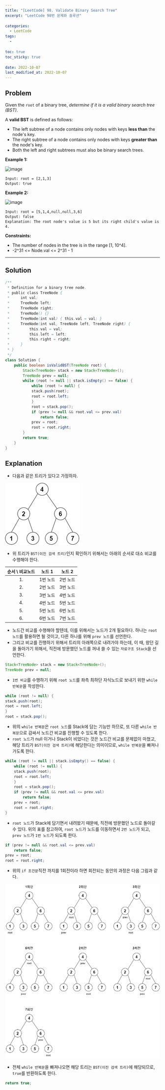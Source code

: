 ```yaml
---
title: "[LeetCode] 98. Validate Binary Search Tree"
excerpt: "LeetCode 98번 문제와 솔루션"

categories:
  - LeetCode
tags:
  - 

toc: true
toc_sticky: true
 
date: 2022-10-07
last_modified_at: 2022-10-07
---
```

## **Problem**
Given the `root` of a binary tree, *determine if it is a valid binary search tree (BST)*.

A **valid BST** is defined as follows:

- The left subtree of a node contains only nodes with keys **less than** the node's key.
- The right subtree of a node contains only nodes with keys **greater than** the node's key.
- Both the left and right subtrees must also be binary search trees.

**Example 1:**

![image](https://user-images.githubusercontent.com/107045604/194545076-87ad5167-b546-467d-a2bb-0f8f000f8951.png)
```
Input: root = [2,1,3]
Output: true
```
**Example 2:**

![image](https://user-images.githubusercontent.com/107045604/194545082-0642ffef-e289-4445-babb-78a7d08c7716.png)
```
Input: root = [5,1,4,null,null,3,6]
Output: false
Explanation: The root node's value is 5 but its right child's value is 4.
```

**Constraints:**
- The number of nodes in the tree is in the range [1, 10^4].
- -2^31 <= Node.val <= 2^31 - 1

---
## **Solution**
```java
/**
 * Definition for a binary tree node.
 * public class TreeNode {
 *     int val;
 *     TreeNode left;
 *     TreeNode right;
 *     TreeNode() {}
 *     TreeNode(int val) { this.val = val; }
 *     TreeNode(int val, TreeNode left, TreeNode right) {
 *         this.val = val;
 *         this.left = left;
 *         this.right = right;
 *     }
 * }
 */
class Solution {
    public boolean isValidBST(TreeNode root) {
        Stack<TreeNode> stack = new Stack<TreeNode>();
        TreeNode prev = null;
        while (root != null || stack.isEmpty() == false) {
            while (root != null) {
            stack.push(root);
            root = root.left;
            }
            root = stack.pop();
            if (prev != null && root.val <= prev.val)
                return false;
            prev = root;
            root = root.right;
        }
        return true;
    }
}
```
## **Explanation**
- 다음과 같은 트리가 있다고 가정하자.

![다이어그램](/assets/images/LeetCode/LeetCode98/다이어그램.png)

- 위 트리가 `BST(이진 검색 트리)`인지 확인하기 위해서는 아래의 순서로 대소 비교를 수행해야 한다.

|순서 \ 비교노드|노드 1|노드 2|
|:---:|:---:|:---:|
|1.|1번 노드|2번 노드|
|2.|2번 노드|3번 노드|
|3.|3번 노드|4번 노드|
|4.|4번 노드|5번 노드|
|5.|5번 노드|6번 노드|
|6.|6번 노드|7번 노드|

- 노드간 비교를 수행해야 할텐데, 이를 위해서는 노드가 2개 필요하다. 하나는 `root 노드`를 활용하면 될 것이고, 다른 하나를 위해 `prev 노드`를 선언한다.
- 그리고 비교를 진행하기 위해서 트리의 아래쪽으로 내려가야 하는데, 이 때, 왔던 길을 돌아가기 위해서, 직전에 방문했던 노드를 꺼내 쓸 수 있는 `자료구조 Stack`을 선언한다.
```java
Stack<TreeNode> stack = new Stack<TreeNode>();
TreeNode prev = null;
```
- `1번 비교`를 수행하기 위해 `root 노드`를 좌측 최하단 자식노드로 보내기 위한 `while 반복문`을 작성한다.
```java
while (root != null) {
stack.push(root);
root = root.left;
}
root = stack.pop();
```
- 위의 `while 반복문`은 `root 노드`를 Stack에 담는 기능만 하므로, 또 다른 `while 반복문`으로 감싸서 노드간 비교를 진행할 수 있도록 한다.
- `root 노드`가 null 이거나 Stack이 비었다는 것은 노드간 비교를 문제없이 마쳤고, 해당 트리가 `BST(이진 검색 트리)`에 해당한다는 의미이므로, `while 반복문`을 빠져나가도록 한다.
```java
while (root != null || stack.isEmpty() == false) {
    while (root != null) {
    stack.push(root);
    root = root.left;
    }
    root = stack.pop();
    if (prev != null && root.val <= prev.val)
        return false;
    prev = root;
    root = root.right;
}
```
- `root 노드`가 Stack에 담기면서 내려왔기 때문에, 직전에 방문했던 노드로 돌아갈 수 있다. 위의 표를 참고하여, `root 노드`가 노드를 이동하면서 `2번 노드`가 되고, `prev 노드`가 `1번 노드`가 되도록 한다.
```java
if (prev != null && root.val <= prev.val)
    return false;
prev = root;
root = root.right;
```
- 위의 `if 조건문`직전 까지를 1회전이라 하면 회전되는 동안의 과정은 다음 그림과 같다.

![다이어그램2](/assets/images/LeetCode/LeetCode98/다이어그램2.png)

- 전체 `while 반복문`을 빠져나오면 해당 트리는 `BST(이진 검색 트리)`에 해당되므로, `true`를 반환하도록 한다.
```java
return true;
```
